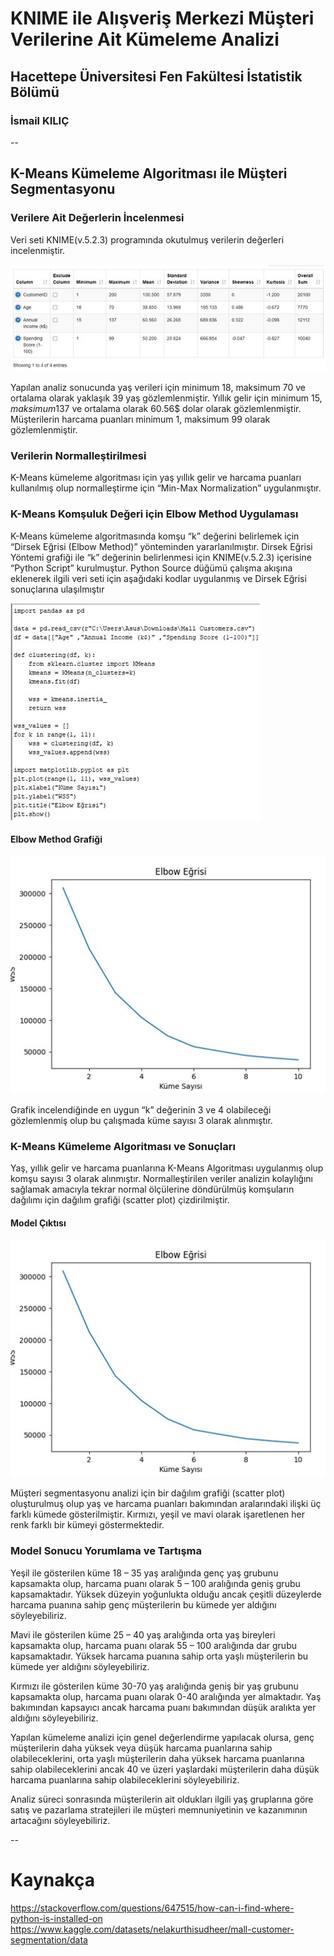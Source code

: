 # KNIME ile Alışveriş Merkezi Müşteri Verilerine Ait Kümeleme Analizi

## Hacettepe Üniversitesi Fen Fakültesi İstatistik Bölümü

### İsmail KILIÇ 

--

## K-Means Kümeleme Algoritması ile Müşteri Segmentasyonu 

### Verilere Ait Değerlerin İncelenmesi

Veri seti KNIME(v.5.2.3) programında okutulmuş verilerin değerleri incelenmiştir.

![alt text](grafikler/grafik1.jpg)

Yapılan analiz sonucunda yaş verileri için minimum 18, maksimum 70 ve ortalama olarak yaklaşık 39 yaş gözlemlenmiştir.
Yıllık gelir için minimum 15$, maksimum 137$ ve ortalama olarak 60.56$ dolar olarak gözlemlenmiştir.
Müşterilerin harcama puanları minimum 1, maksimum 99 olarak gözlemlenmiştir.


### Verilerin Normalleştirilmesi
K-Means kümeleme algoritması için yaş yıllık gelir ve harcama puanları kullanılmış olup normalleştirme için “Min-Max Normalization” uygulanmıştır.


### K-Means Komşuluk Değeri için Elbow Method Uygulaması
K-Means kümeleme algoritmasında komşu “k” değerini belirlemek için “Dirsek Eğrisi (Elbow Method)” yönteminden yararlanılmıştır. 
Dirsek Eğrisi Yöntemi grafiği ile “k” değerinin belirlenmesi için KNIME(v.5.2.3) içerisine “Python Script” kurulmuştur. Python Source düğümü çalışma akışına eklenerek ilgili veri seti için aşağıdaki kodlar uygulanmış ve Dirsek Eğrisi sonuçlarına ulaşılmıştır 

![alt text](grafikler/grafik2.jpg)

#### Elbow Method Grafiği
![alt text](grafikler/grafik3.jpg)

Grafik incelendiğinde en uygun “k” değerinin 3 ve 4 olabileceği gözlemlenmiş olup bu çalışmada küme sayısı 3 olarak alınmıştır.

### K-Means Kümeleme Algoritması ve Sonuçları
Yaş, yıllık gelir ve harcama puanlarına K-Means Algoritması uygulanmış olup komşu sayısı 3 olarak alınmıştır.
Normalleştirilen veriler analizin kolaylığını sağlamak amacıyla tekrar normal ölçülerine döndürülmüş komşuların dağılımı için dağılım grafiği (scatter plot) çizdirilmiştir.

#### Model Çıktısı
![alt text](grafikler/grafik3.jpg)

Müşteri segmentasyonu analizi için bir dağılım grafiği (scatter plot) oluşturulmuş olup yaş ve harcama puanları bakımından aralarındaki ilişki üç farklı kümede gösterilmiştir.
Kırmızı, yeşil ve mavi olarak işaretlenen her renk farklı bir kümeyi göstermektedir.

### Model Sonucu Yorumlama ve Tartışma 
Yeşil ile gösterilen küme 18 – 35 yaş aralığında genç yaş grubunu kapsamakta olup, harcama puanı olarak 5 – 100 aralığında geniş grubu kapsamaktadır. Yüksek düzeyin yoğunlukta olduğu ancak çeşitli düzeylerde harcama puanına sahip genç müşterilerin bu kümede yer aldığını söyleyebiliriz.

Mavi ile gösterilen küme 25 – 40 yaş aralığında orta yaş bireyleri kapsamakta olup, harcama puanı olarak 55 – 100 aralığında dar grubu kapsamaktadır. Yüksek harcama puanına sahip orta yaşlı müşterilerin bu kümede yer aldığını söyleyebiliriz.

Kırmızı ile gösterilen küme 30-70 yaş aralığında geniş bir yaş grubunu kapsamakta olup, harcama puanı olarak 0-40 aralığında yer almaktadır. Yaş bakımından kapsayıcı ancak harcama puanı bakımından düşük aralıkta yer aldığını söyleyebiliriz.

Yapılan kümeleme analizi için genel değerlendirme yapılacak olursa, genç müşterilerin daha yüksek veya düşük harcama puanlarına sahip olabileceklerini, orta yaşlı müşterilerin daha yüksek harcama puanlarına sahip olabileceklerini ancak 40 ve üzeri yaşlardaki müşterilerin daha düşük harcama puanlarına sahip olabileceklerini söyleyebiliriz.

Analiz süreci sonrasında müşterilerin ait oldukları ilgili yaş gruplarına göre satış ve pazarlama stratejileri ile müşteri memnuniyetinin ve kazanımının artacağını söyleyebiliriz.


--

# Kaynakça
https://stackoverflow.com/questions/647515/how-can-i-find-where-python-is-installed-on
https://www.kaggle.com/datasets/nelakurthisudheer/mall-customer-segmentation/data
